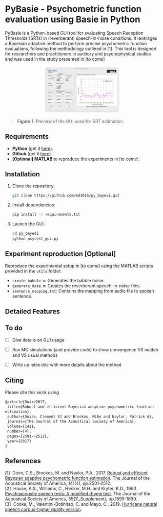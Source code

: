 # PyBasie - Psychometric function evaluation using Basie in Python
PyBasie is a Python-based GUI tool for evaluating Speech Reception Thresholds (SRTs) in (reverberant) speech-in-noise conditions. It leverages a Bayesian adaptive method to perform precise psychometric function evaluations, following the methodology outlined in [1]. This tool is designed for researchers and practitioners in auditory and psychophysical studies and was used in the study presented in [to come]

<p float="none" align="middle">
  <img src="docs/gui.png" width="50%" hspace="2%"/>
</p>

> **Figure 1**: Preview of the GUI used for SRT estimation.


## Requirements
- **Python** (get it [here](https://www.python.org/downloads)).
- **Github** (get it [here](https://git-scm.com/download/win)).
- **[Optional] MATLAB** to reproduce the experiments in [to come].

## Installation
1. Clone the repository:
   ```bash
   git clone https://github.com/ed1016/py_bayesi.git
   ```
2. Install dependencies: 
   ```bash
   pip install -r requirements.txt
   ```
3. Launch the GUI:
   ```bash
   cd py_bayesi
   python psycest_gui.py
   ```

## Experiment reproduction [Optional]
Reproduce the experimental setup in [to come] using the MATLAB scripts provided in the `utils` folder:
- `create_babble.m`: Generates the babble noise.
- `generate_data.m`: Creates the reverberant speech-in-noise files.
- `sentence_mapping.txt`: Contains the mapping from audio file to spoken sentence.

## Detailed Features

## To do
- [ ] Give details on GUI usage
- [ ] Run MC simulations (and provide code) to show convergence VS matlab and VS usual methods
- [ ] Write up latex doc with more details about the method 


 ## Citing
 Please cite this work using
 ```
@article{Doire2017,
  title={Robust and efficient Bayesian adaptive psychometric function estimation},
  author={Doire, Clement SJ and Brookes, Mike and Naylor, Patrick A},
  journal={The Journal of the Acoustical Society of America},
  volume={141},
  number={4},
  pages={2501--2512},
  year={2017}
}
```


## References
[1]&nbsp; Doire, C.S., Brookes, M. and Naylor, P.A., 2017. [Robust and efficient Bayesian adaptive psychometric function estimation](https://pubs.aip.org/asa/jasa/article/141/4/2501/1059157). The Journal of the Acoustical Society of America, 141(4), pp.2501-2512.<br>
[2]&nbsp; House, A.S., Williams, C., Hecker, M.H. and Kryter, K.D., 1963. [Psychoacoustic speech tests: A modified rhyme test](https://pubs.aip.org/asa/jasa/article/35/11_Supplement/1899/617588). The Journal of the Acoustical Society of America, 35(11_Supplement), pp.1899-1899.<br>
[3]&nbsp; Cooke, M., Valentini-Botinhao, C. and Mayo, C., 2019. [Hurricane natural speech corpus-higher quality version](https://datashare.ed.ac.uk/handle/10283/347).
 
